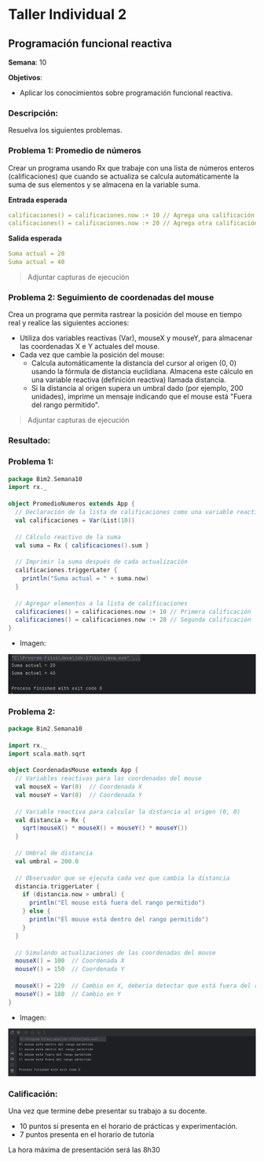 # Taller Individual  2
## Programación funcional reactiva

**Semana**: 10

**Objetivos**:

- Aplicar los conocimientos sobre programación funcional reactiva.

### Descripción:

Resuelva los siguientes problemas.

### Problema 1: Promedio de números

Crear un programa usando Rx que trabaje con una lista de números enteros (calificaciones) que cuando se actualiza se calcula automáticamente la suma de sus elementos y se almacena en la variable suma.

**Entrada esperada**
```yaml
calificaciones() = calificaciones.now :+ 10 // Agrega una calificación
calificaciones() = calificaciones.now :+ 20 // Agrega otra calificación
```

**Salida esperada**
```yaml
Suma actual = 20
Suma actual = 40
```

> Adjuntar capturas de ejecución

### Problema 2: Seguimiento de coordenadas del mouse
Crea un programa que permita rastrear la posición del mouse en tiempo real y realice las siguientes acciones:

- Utiliza dos variables reactivas (Var), mouseX y mouseY, para almacenar las coordenadas X e Y actuales del mouse.
- Cada vez que cambie la posición del mouse:
  - Calcula automáticamente la distancia del cursor al origen (0, 0) usando la fórmula de distancia euclidiana. Almacena este cálculo en una variable reactiva (definición reactiva) llamada distancia.
  - Si la distancia al origen supera un umbral dado (por ejemplo, 200 unidades), imprime un mensaje indicando que el mouse está "Fuera del rango permitido".

> Adjuntar capturas de ejecución

### Resultado:
### Problema 1:
```Scala
package Bim2.Semana10
import rx._

object PromedioNumeros extends App {
  // Declaración de la lista de calificaciones como una variable reactiva
  val calificaciones = Var(List(10))

  // Cálculo reactivo de la suma
  val suma = Rx { calificaciones().sum }

  // Imprimir la suma después de cada actualización
  calificaciones.triggerLater {
    println("Suma actual = " + suma.now)
  }

  // Agregar elementos a la lista de calificaciones
  calificaciones() = calificaciones.now :+ 10 // Primera calificación
  calificaciones() = calificaciones.now :+ 20 // Segunda calificación
}
```
- Imagen:
  
![alt text](image.png)


### Problema 2:
```Scala
package Bim2.Semana10

import rx._
import scala.math.sqrt

object CoordenadasMouse extends App {
  // Variables reactivas para las coordenadas del mouse
  val mouseX = Var(0)  // Coordenada X
  val mouseY = Var(0)  // Coordenada Y

  // Variable reactiva para calcular la distancia al origen (0, 0)
  val distancia = Rx {
    sqrt(mouseX() * mouseX() + mouseY() * mouseY())
  }

  // Umbral de distancia
  val umbral = 200.0

  // Observador que se ejecuta cada vez que cambia la distancia
  distancia.triggerLater {
    if (distancia.now > umbral) {
      println("El mouse está fuera del rango permitido")
    } else {
      println("El mouse está dentro del rango permitido")
    }
  }

  // Simulando actualizaciones de las coordenadas del mouse
  mouseX() = 100  // Coordenada X
  mouseY() = 150  // Coordenada Y

  mouseX() = 220  // Cambio en X, debería detectar que está fuera del rango
  mouseY() = 180  // Cambio en Y
}
```
- Imagen:
  
![alt text](image-1.png)

### Calificación:

Una vez que termine debe presentar su trabajo a su docente.

- 10 puntos si presenta en el horario de prácticas y experimentación.
- 7 puntos presenta en el horario de tutoría

La hora máxima de presentación será las 8h30
